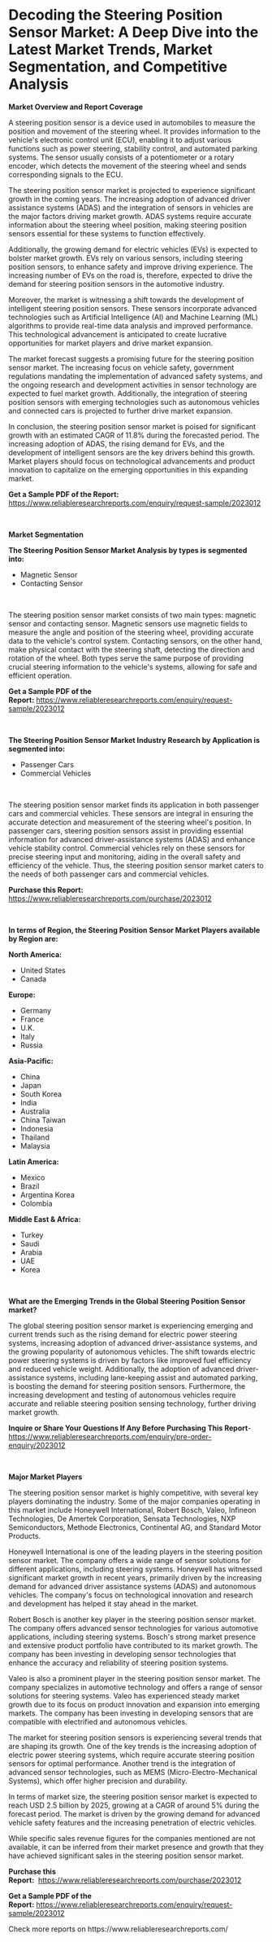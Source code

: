 <p><h1>Decoding the Steering Position Sensor Market: A Deep Dive into the Latest Market Trends, Market Segmentation, and Competitive Analysis</h1></p><p><strong>Market Overview and Report Coverage</strong></p>
<p><p>A steering position sensor is a device used in automobiles to measure the position and movement of the steering wheel. It provides information to the vehicle's electronic control unit (ECU), enabling it to adjust various functions such as power steering, stability control, and automated parking systems. The sensor usually consists of a potentiometer or a rotary encoder, which detects the movement of the steering wheel and sends corresponding signals to the ECU.</p><p>The steering position sensor market is projected to experience significant growth in the coming years. The increasing adoption of advanced driver assistance systems (ADAS) and the integration of sensors in vehicles are the major factors driving market growth. ADAS systems require accurate information about the steering wheel position, making steering position sensors essential for these systems to function effectively.</p><p>Additionally, the growing demand for electric vehicles (EVs) is expected to bolster market growth. EVs rely on various sensors, including steering position sensors, to enhance safety and improve driving experience. The increasing number of EVs on the road is, therefore, expected to drive the demand for steering position sensors in the automotive industry.</p><p>Moreover, the market is witnessing a shift towards the development of intelligent steering position sensors. These sensors incorporate advanced technologies such as Artificial Intelligence (AI) and Machine Learning (ML) algorithms to provide real-time data analysis and improved performance. This technological advancement is anticipated to create lucrative opportunities for market players and drive market expansion.</p><p>The market forecast suggests a promising future for the steering position sensor market. The increasing focus on vehicle safety, government regulations mandating the implementation of advanced safety systems, and the ongoing research and development activities in sensor technology are expected to fuel market growth. Additionally, the integration of steering position sensors with emerging technologies such as autonomous vehicles and connected cars is projected to further drive market expansion.</p><p>In conclusion, the steering position sensor market is poised for significant growth with an estimated CAGR of 11.8% during the forecasted period. The increasing adoption of ADAS, the rising demand for EVs, and the development of intelligent sensors are the key drivers behind this growth. Market players should focus on technological advancements and product innovation to capitalize on the emerging opportunities in this expanding market.</p></p>
<p><strong>Get a Sample PDF of the Report:</strong> <a href="https://www.reliableresearchreports.com/enquiry/request-sample/2023012">https://www.reliableresearchreports.com/enquiry/request-sample/2023012</a></p>
<p>&nbsp;</p>
<p><strong>Market Segmentation</strong></p>
<p><strong>The Steering Position Sensor Market Analysis by types is segmented into:</strong></p>
<p><ul><li>Magnetic Sensor</li><li>Contacting Sensor</li></ul></p>
<p>&nbsp;</p>
<p><p>The steering position sensor market consists of two main types: magnetic sensor and contacting sensor. Magnetic sensors use magnetic fields to measure the angle and position of the steering wheel, providing accurate data to the vehicle's control system. Contacting sensors, on the other hand, make physical contact with the steering shaft, detecting the direction and rotation of the wheel. Both types serve the same purpose of providing crucial steering information to the vehicle's systems, allowing for safe and efficient operation.</p></p>
<p><strong>Get a Sample PDF of the Report:</strong>&nbsp;<a href="https://www.reliableresearchreports.com/enquiry/request-sample/2023012">https://www.reliableresearchreports.com/enquiry/request-sample/2023012</a></p>
<p>&nbsp;</p>
<p><strong>The Steering Position Sensor Market Industry Research by Application is segmented into:</strong></p>
<p><ul><li>Passenger Cars</li><li>Commercial Vehicles</li></ul></p>
<p>&nbsp;</p>
<p><p>The steering position sensor market finds its application in both passenger cars and commercial vehicles. These sensors are integral in ensuring the accurate detection and measurement of the steering wheel's position. In passenger cars, steering position sensors assist in providing essential information for advanced driver-assistance systems (ADAS) and enhance vehicle stability control. Commercial vehicles rely on these sensors for precise steering input and monitoring, aiding in the overall safety and efficiency of the vehicle. Thus, the steering position sensor market caters to the needs of both passenger cars and commercial vehicles.</p></p>
<p><strong>Purchase this Report:</strong>&nbsp; <a href="https://www.reliableresearchreports.com/purchase/2023012">https://www.reliableresearchreports.com/purchase/2023012</a></p>
<p>&nbsp;</p>
<p><strong>In terms of Region, the Steering Position Sensor Market Players available by Region are:</strong></p>
<p>
    <p> <strong> North America: </strong>
        <ul>
            <li>United States</li>
            <li>Canada</li>
        </ul>
        </p> 
    <p> <strong> Europe: </strong>
        <ul>
            <li>Germany</li>
            <li>France</li>
            <li>U.K.</li>
            <li>Italy</li>
            <li>Russia</li>
        </ul>
        </p> 
    <p> <strong> Asia-Pacific: </strong>
        <ul>
            <li>China</li>
            <li>Japan</li>
            <li>South Korea</li>
            <li>India</li>
            <li>Australia</li>
            <li>China Taiwan</li>
            <li>Indonesia</li>
            <li>Thailand</li>
            <li>Malaysia</li>
        </ul>
        </p> 
    <p> <strong> Latin America: </strong>
        <ul>
            <li>Mexico</li>
            <li>Brazil</li>
            <li>Argentina Korea</li>
            <li>Colombia</li>
        </ul>
        </p> 
    <p> <strong> Middle East & Africa: </strong>
        <ul>
            <li>Turkey</li>
            <li>Saudi</li>
            <li>Arabia</li>
            <li>UAE</li>
            <li>Korea</li>
        </ul>
    </p>
    </p>
<p>&nbsp;</p>
<p><strong>What are the Emerging Trends in the Global Steering Position Sensor market?</strong></p>
<p><p>The global steering position sensor market is experiencing emerging and current trends such as the rising demand for electric power steering systems, increasing adoption of advanced driver-assistance systems, and the growing popularity of autonomous vehicles. The shift towards electric power steering systems is driven by factors like improved fuel efficiency and reduced vehicle weight. Additionally, the adoption of advanced driver-assistance systems, including lane-keeping assist and automated parking, is boosting the demand for steering position sensors. Furthermore, the increasing development and testing of autonomous vehicles require accurate and reliable steering position sensing technology, further driving market growth.</p></p>
<p><strong>Inquire or Share Your Questions If Any Before Purchasing This Report</strong>- <a href="https://www.reliableresearchreports.com/enquiry/pre-order-enquiry/2023012">https://www.reliableresearchreports.com/enquiry/pre-order-enquiry/2023012</a></p>
<p>&nbsp;</p>
<p><strong>Major Market Players</strong></p>
<p><p>The steering position sensor market is highly competitive, with several key players dominating the industry. Some of the major companies operating in this market include Honeywell International, Robert Bosch, Valeo, Infineon Technologies, De Amertek Corporation, Sensata Technologies, NXP Semiconductors, Methode Electronics, Continental AG, and Standard Motor Products. </p><p>Honeywell International is one of the leading players in the steering position sensor market. The company offers a wide range of sensor solutions for different applications, including steering systems. Honeywell has witnessed significant market growth in recent years, primarily driven by the increasing demand for advanced driver assistance systems (ADAS) and autonomous vehicles. The company's focus on technological innovation and research and development has helped it stay ahead in the market. </p><p>Robert Bosch is another key player in the steering position sensor market. The company offers advanced sensor technologies for various automotive applications, including steering systems. Bosch's strong market presence and extensive product portfolio have contributed to its market growth. The company has been investing in developing sensor technologies that enhance the accuracy and reliability of steering position systems.</p><p>Valeo is also a prominent player in the steering position sensor market. The company specializes in automotive technology and offers a range of sensor solutions for steering systems. Valeo has experienced steady market growth due to its focus on product innovation and expansion into emerging markets. The company has been investing in developing sensors that are compatible with electrified and autonomous vehicles.</p><p>The market for steering position sensors is experiencing several trends that are shaping its growth. One of the key trends is the increasing adoption of electric power steering systems, which require accurate steering position sensors for optimal performance. Another trend is the integration of advanced sensor technologies, such as MEMS (Micro-Electro-Mechanical Systems), which offer higher precision and durability.</p><p>In terms of market size, the steering position sensor market is expected to reach USD 2.5 billion by 2025, growing at a CAGR of around 5% during the forecast period. The market is driven by the growing demand for advanced vehicle safety features and the increasing penetration of electric vehicles.</p><p>While specific sales revenue figures for the companies mentioned are not available, it can be inferred from their market presence and growth that they have achieved significant sales in the steering position sensor market.</p></p>
<p><strong>Purchase this Report:</strong>&nbsp;&nbsp;<a href="https://www.reliableresearchreports.com/purchase/2023012">https://www.reliableresearchreports.com/purchase/2023012</a></p>
<p></p>
<p><strong>Get a Sample PDF of the Report:</strong>&nbsp;<a href="https://www.reliableresearchreports.com/enquiry/request-sample/2023012">https://www.reliableresearchreports.com/enquiry/request-sample/2023012</a></p>
<p>Check more reports on https://www.reliableresearchreports.com/</p>